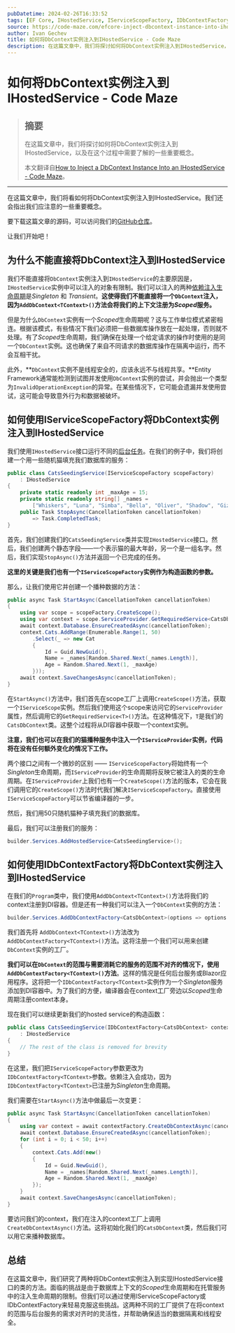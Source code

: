```yaml
---
pubDatetime: 2024-02-26T16:33:52
tags: [EF Core, IHostedService, IServiceScopeFactory, IDbContextFactory]
source: https://code-maze.com/efcore-inject-dbcontext-instance-into-ihostedservice/
author: Ivan Gechev
title: 如何将DbContext实例注入到IHostedService - Code Maze
description: 在这篇文章中，我们将探讨如何将DbContext实例注入到IHostedService，以及在这个过程中需要了解的一些重要概念。
---
```


# 如何将DbContext实例注入到IHostedService - Code Maze

> ## 摘要
>
> 在这篇文章中，我们将探讨如何将DbContext实例注入到IHostedService，以及在这个过程中需要了解的一些重要概念。
>
> 本文翻译自[How to Inject a DbContext Instance Into an IHostedService - Code Maze](https://code-maze.com/efcore-inject-dbcontext-instance-into-ihostedservice/)。

---

在这篇文章中，我们将看如何将DbContext实例注入到IHostedService。我们还会指出我们应注意的一些重要概念。

要下载这篇文章的源码，可以访问我们的[GitHub仓库](https://github.com/CodeMazeBlog/CodeMazeGuides/tree/main/dotnet-dependency-injection/InjectDbContextIntoIHostedService)。

让我们开始吧！

## 为什么不能直接将DbContext注入到IHostedService

我们不能直接将`DbContext`实例注入到`IHostedService`的主要原因是，`IHostedService`实例中可以注入的对象有限制。我们可以注入的两种[依赖注入生命周期](https://code-maze.com/dependency-injection-lifetimes-aspnet-core/)是*Singleton* 和 _Transient_。**这使得我们不能直接将一个`DbContext`注入，因为`AddDbContext<TContext>()`方法会将我们的上下文注册为*Scoped*服务。**

但是为什么`DbContext`实例有一个*Scoped*生命周期呢？这与工作单位模式紧密相连。根据该模式，有些情况下我们必须把一些数据库操作放在一起处理，否则就不处理。有了*Scoped*生命周期，我们确保在处理一个给定请求的操作时使用的是同一个`DbContext`实例。这也确保了来自不同请求的数据库操作在隔离中运行，而不会互相干扰。

此外，**`DbContext`实例不是线程安全的，应该永远不与线程共享。**Entity Framework通常能检测到试图并发使用`DbContext`实例的尝试，并会抛出一个类型为`InvalidOperationException`的异常。在某些情况下，它可能会遗漏并发使用尝试，这可能会导致意外行为和数据被破坏。

## 如何使用IServiceScopeFactory将DbContext实例注入到IHostedService

我们使用`IHostedService`接口运行不同的[后台任务](https://code-maze.com/aspnetcore-different-ways-to-run-background-tasks/)。在我们的例子中，我们将创建一个用一些随机猫填充我们数据库的服务：

```csharp
public class CatsSeedingService(IServiceScopeFactory scopeFactory)
    : IHostedService
{
    private static readonly int _maxAge = 15;
    private static readonly string[] _names =
        ["Whiskers", "Luna", "Simba", "Bella", "Oliver", "Shadow", "Gizmo", "Cleo", "Jasper", "Mocha"];
    public Task StopAsync(CancellationToken cancellationToken)
        => Task.CompletedTask;
}
```

首先，我们创建我们的`CatsSeedingService`类并实现`IHostedService`接口。然后，我们创建两个静态字段——一个表示猫的最大年龄，另一个是一组名字。然后，我们实现`StopAsync()`方法并返回一个已完成的任务。

**这里的关键是我们也有一个`IServiceScopeFactory`实例作为构造函数的参数。**

那么，让我们使用它并创建一个播种数据的方法：

```csharp
public async Task StartAsync(CancellationToken cancellationToken)
{
    using var scope = scopeFactory.CreateScope();
    using var context = scope.ServiceProvider.GetRequiredService<CatsDbContext>();
    await context.Database.EnsureCreatedAsync(cancellationToken);
    context.Cats.AddRange(Enumerable.Range(1, 50)
        .Select(_ => new Cat
        {
            Id = Guid.NewGuid(),
            Name = _names[Random.Shared.Next(_names.Length)],
            Age = Random.Shared.Next(1, _maxAge)
        }));
    await context.SaveChangesAsync(cancellationToken);
}
```

在`StartAsync()`方法中，我们首先在scope工厂上调用`CreateScope()`方法，获取一个`IServiceScope`实例。然后我们使用这个scope来访问它的`ServiceProvider`属性，然后调用它的`GetRequiredService<T>()`方法。在这种情况下，`T`是我们的`CatsDbContext`类。这整个过程将从DI容器中获取一个context实例。

**注意，我们也可以在我们的猫播种服务中注入一个`IServiceProvider`实例，代码将在没有任何额外变化的情况下工作。**

两个接口之间有一个微妙的区别 —— `IServiceScopeFactory`将始终有一个*Singleton*生命周期，而`IServiceProvider`的生命周期将反映它被注入的类的生命周期。在`IServiceProvider`上我们也有一个`CreateScope()`方法的版本，它会在我们调用它的`CreateScope()`方法时代我们解决`IServiceScopeFactory`。直接使用`IServiceScopeFactory`可以节省编译器的一步。

然后，我们用50只随机猫种子填充我们的数据库。

最后，我们可以注册我们的服务：

```csharp
builder.Services.AddHostedService<CatsSeedingService>();
```

## 如何使用IDbContextFactory将DbContext实例注入到IHostedService

在我们的`Program`类中，我们使用`AddDbContext<TContext>()`方法将我们的context注册到DI容器。但是还有一种我们可以注入一个`DbContext`实例的方法：

```csharp
builder.Services.AddDbContextFactory<CatsDbContext>(options => options.UseInMemoryDatabase("Cats"));
```

我们首先将 `AddDbContext<TContext>()`方法改为`AddDbContextFactory<TContext>()`方法。这将注册一个我们可以用来创建`DbContext`实例的工厂。

**我们可以在`DbContext`的范围与需要消耗它的服务的范围不对齐的情况下，使用`AddDbContextFactory<TContext>()`方法**。这样的情况是任何后台服务或Blazor应用程序。这将把一个`IDbContextFactory<TContext>`实例作为一个*Singleton*服务添加到DI容器中。为了我们的方便，编译器会在context工厂旁边以*Scoped*生命周期注册context本身。

现在我们可以继续更新我们的hosted service的构造函数：

```csharp
public class CatsSeedingService(IDbContextFactory<CatsDbContext> contextFactory)
    : IHostedService
{
    // The rest of the class is removed for brevity
}
```

在这里，我们把`IServiceScopeFactory`参数更改为`IDbContextFactory<TContext>`参数。依赖注入会成功，因为 `IDbContextFactory<TContext>`已注册为*Singleton*生命周期。

我们需要在`StartAsync()`方法中做最后一次变更：

```csharp
public async Task StartAsync(CancellationToken cancellationToken)
{
    using var context = await contextFactory.CreateDbContextAsync(cancellationToken);
    await context.Database.EnsureCreatedAsync(cancellationToken);
    for (int i = 0; i < 50; i++)
    {
        context.Cats.Add(new()
        {
            Id = Guid.NewGuid(),
            Name = _names[Random.Shared.Next(_names.Length)],
            Age = Random.Shared.Next(1, _maxAge)
        });
    }
    await context.SaveChangesAsync(cancellationToken);
}
```

要访问我们的context，我们在注入的context工厂上调用`CreateDbContextAsync()`方法。这将初始化我们的`CatsDbContext`类，然后我们可以用它来播种数据库。

## 总结

在这篇文章中，我们研究了两种将DbContext实例注入到实现IHostedService接口的类的方法。面临的挑战是由于数据库上下文的*Scoped*生命周期和在托管服务中的注入生命周期的限制。但我们可以通过使用IServiceScopeFactory或IDbContextFactory来轻易克服这些挑战。这两种不同的工厂提供了在将context的范围与后台服务的需求对齐时的灵活性，并帮助确保适当的数据隔离和线程安全。
